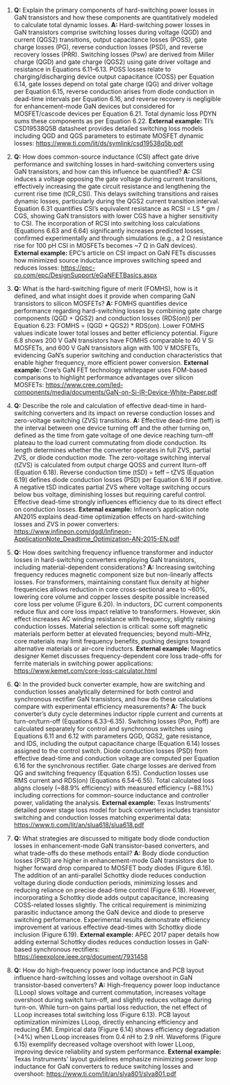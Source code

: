 1. **Q:** Explain the primary components of hard-switching power losses in GaN transistors and how these components are quantitatively modeled to calculate total dynamic losses.
   **A:** Hard-switching power losses in GaN transistors comprise switching losses during voltage (QGD) and current (QGS2) transitions, output capacitance losses (POSS), gate charge losses (PG), reverse conduction losses (PSD), and reverse recovery losses (PRR). Switching losses (Psw) are derived from Miller charge (QGD) and gate charge (QGS2) using gate driver voltage and resistance in Equations 6.11–6.13. POSS losses relate to charging/discharging device output capacitance (COSS) per Equation 6.14, gate losses depend on total gate charge (QG) and driver voltage per Equation 6.15, reverse conduction arises from diode conduction in dead-time intervals per Equation 6.16, and reverse recovery is negligible for enhancement-mode GaN devices but considered for MOSFET/cascode devices per Equation 6.21. Total dynamic loss PDYN sums these components as per Equation 6.22.
   **External example:** TI’s CSD19538Q5B datasheet provides detailed switching loss models including QGD and QGS parameters to estimate MOSFET dynamic losses: https://www.ti.com/lit/ds/symlink/csd19538q5b.pdf

2. **Q:** How does common-source inductance (CSI) affect gate drive performance and switching losses in hard-switching converters using GaN transistors, and how can this influence be quantified?
   **A:** CSI induces a voltage opposing the gate voltage during current transitions, effectively increasing the gate circuit resistance and lengthening the current rise time (tCR_CSI). This delays switching transitions and raises dynamic losses, particularly during the QGS2 current transition interval. Equation 6.31 quantifies CSI’s equivalent resistance as RCSI = LS * gm / CGS, showing GaN transistors with lower CGS have a higher sensitivity to CSI. The incorporation of RCSI into switching loss calculations (Equations 6.63 and 6.64) significantly increases predicted losses, confirmed experimentally and through simulations (e.g., a 2 Ω resistance rise for 100 pH CSI in MOSFETs becomes ~7 Ω in GaN devices).
   **External example:** EPC’s article on CSI impact on GaN FETs discusses how minimized source inductance improves switching speed and reduces losses: https://epc-co.com/epc/DesignSupport/eGaNFETBasics.aspx

3. **Q:** What is the hard-switching figure of merit (FOMHS), how is it defined, and what insight does it provide when comparing GaN transistors to silicon MOSFETs?
   **A:** FOMHS quantifies device performance regarding hard-switching losses by combining gate charge components (QGD + QGS2) and conduction losses (RDS(on)) per Equation 6.23: FOMHS = (QGD + QGS2) * RDS(on). Lower FOMHS values indicate lower total losses and better efficiency potential. Figure 6.8 shows 200 V GaN transistors have FOMHS comparable to 40 V Si MOSFETs, and 600 V GaN transistors align with 100 V MOSFETs, evidencing GaN’s superior switching and conduction characteristics that enable higher frequency, more efficient power conversion.
   **External example:** Cree’s GaN FET technology whitepaper uses FOM-based comparisons to highlight performance advantages over silicon MOSFETs: https://www.cree.com/led-components/media/documents/GaN-on-Si-IR-Device-White-Paper.pdf

4. **Q:** Describe the role and calculation of effective dead-time in hard-switching converters and its impact on reverse conduction losses and zero-voltage switching (ZVS) transitions.
   **A:** Effective dead-time (teff) is the interval between one device turning off and the other turning on, defined as the time from gate voltage of one device reaching turn-off plateau to the load current commutating from diode conduction. Its length determines whether the converter operates in full ZVS, partial ZVS, or diode conduction mode. The zero-voltage switching interval (tZVS) is calculated from output charge QOSS and current Iturn-off (Equation 6.18). Reverse conduction time (tSD) = teff – tZVS (Equation 6.19) defines diode conduction losses (PSD) per Equation 6.16 if positive. A negative tSD indicates partial ZVS where voltage switching occurs below bus voltage, diminishing losses but requiring careful control. Effective dead-time strongly influences efficiency due to its direct effect on conduction losses.
   **External example:** Infineon’s application note AN2015 explains dead-time optimization effects on hard-switching losses and ZVS in power converters: https://www.infineon.com/dgdl/Infineon-ApplicationNote_Deadtime_Optimization-AN-2015-EN.pdf

5. **Q:** How does switching frequency influence transformer and inductor losses in hard-switching converters employing GaN transistors, including material-dependent considerations?
   **A:** Increasing switching frequency reduces magnetic component size but non-linearly affects losses. For transformers, maintaining constant flux density at higher frequencies allows reduction in core cross-sectional area to ~60%, lowering core volume and copper losses despite possible increased core loss per volume (Figure 6.20). In inductors, DC current components reduce flux and core loss impact relative to transformers. However, skin effect increases AC winding resistance with frequency, slightly raising conduction losses. Material selection is critical: some soft magnetic materials perform better at elevated frequencies; beyond multi-MHz, core materials may limit frequency benefits, pushing designs toward alternative materials or air-core inductors.
   **External example:** Magnetics designer Kemet discusses frequency-dependent core loss trade-offs for ferrite materials in switching power applications: https://www.kemet.com/core-loss-calculator.html

6. **Q:** In the provided buck converter example, how are switching and conduction losses analytically determined for both control and synchronous rectifier GaN transistors, and how do these calculations compare with experimental efficiency measurements?
   **A:** The buck converter’s duty cycle determines inductor ripple current and currents at turn-on/turn-off (Equations 6.33–6.35). Switching losses (Pon, Poff) are calculated separately for control and synchronous switches using Equations 6.11 and 6.12 with parameters QGD, QGS2, gate resistance, and IDS, including the output capacitance charge (Equation 6.14) losses assigned to the control switch. Diode conduction losses (PSD) from effective dead-time and conduction voltage are computed per Equation 6.16 for the synchronous rectifier. Gate charge losses are derived from QG and switching frequency (Equation 6.15). Conduction losses use RMS current and RDS(on) (Equations 6.54–6.55). Total calculated loss aligns closely (~88.9% efficiency) with measured efficiency (~88.1%) including corrections for common-source inductance and controller power, validating the analysis.
   **External example:** Texas Instruments’ detailed power stage loss model for buck converters includes transistor switching and conduction losses matching experimental data: https://www.ti.com/lit/an/slua618/slua618.pdf

7. **Q:** What strategies are discussed to mitigate body diode conduction losses in enhancement-mode GaN transistor-based converters, and what trade-offs do these methods entail?
   **A:** Body diode conduction losses (PSD) are higher in enhancement-mode GaN transistors due to higher forward drop compared to MOSFET body diodes (Figure 6.16). The addition of an anti-parallel Schottky diode reduces conduction voltage during diode conduction periods, minimizing losses and reducing reliance on precise dead-time control (Figure 6.18). However, incorporating a Schottky diode adds output capacitance, increasing COSS-related losses slightly. The critical requirement is minimizing parasitic inductance among the GaN device and diode to preserve switching performance. Experimental results demonstrate efficiency improvement at various effective dead-times with Schottky diode inclusion (Figure 6.19).
   **External example:** APEC 2017 paper details how adding external Schottky diodes reduces conduction losses in GaN-based synchronous rectifiers: https://ieeexplore.ieee.org/document/7931458

8. **Q:** How do high-frequency power loop inductance and PCB layout influence hard-switching losses and voltage overshoot in GaN transistor-based converters?
   **A:** High-frequency power loop inductance (LLoop) slows voltage and current commutation, increases voltage overshoot during switch turn-off, and slightly reduces voltage during turn-on. While turn-on gains partial loss reduction, the net effect of LLoop increases total switching loss (Figure 6.13). PCB layout optimization minimizes LLoop, directly enhancing efficiency and reducing EMI. Empirical data (Figure 6.14) shows efficiency degradation (>4%) when LLoop increases from 0.4 nH to 2.9 nH. Waveforms (Figure 6.15) exemplify decreased voltage overshoot with lower LLoop, improving device reliability and system performance.
   **External example:** Texas Instruments’ layout guidelines emphasize minimizing power loop inductance for GaN converters to reduce switching losses and overshoot: https://www.ti.com/lit/an/slva801/slva801.pdf
